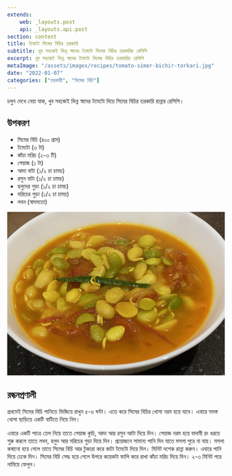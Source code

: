 ```yaml
---
extends:
    web: _layouts.post
    api: _layouts.api.post
section: content
title: টমেটো সিমের বিচির তরকারি
subtitle: খুব সহজেই ভিন্ন স্বাদের টমেটো সিমের বিচির তরকারির রেসিপি
excerpt: খুব সহজেই ভিন্ন স্বাদের টমেটো সিমের বিচির তরকারির রেসিপি
metaImage: "/assets/images/recipes/tomato-simer-bichir-torkari.jpg"
date: "2022-01-07"
categories: ["তরকারী", "সিমের বিচি"]
---
```


চলুন দেখে নেয়া যাক, খুব সহজেই ভিন্ন স্বাদের টমেটো দিয়ে সিমের বিচির তরকারি রান্নার রেসিপি।

## উপকরণ

- সিমের বিচি (৪০০ গ্রাম)
- টমেটো (৩ টা)
- কাঁচা মরিচ (২-৩ টি)
- পেয়াজ (১ টা)
- আদা বাটা (১/২ চা চামচ)
- রসুন বাটা (১/২ চা চামচ)
- হলুদের গুড়া (১/২ চা চামচ)
- মরিচের গুড়া (১/২ চা চামচ)
- লবন (স্বাদমতো)

![টমেটো সিমের বিচির তরকারি](/assets/images/recipes/tomato-simer-bichir-torkari.jpg)

## রন্ধনপ্রণালী

প্রথমেই সিমের বিচি পানিতে ভিজিয়ে রাখুন ৫-৬ ঘন্টা। এতে করে সিমের বিচির খোসা নরম হয়ে যাবে। এবারে সমস্ত
খোসা ছাড়িয়ে একটি বাটিতে নিয়ে নিন।

এবারে একটি পাত্রে তেল নিয়ে তাতে পেয়াজ কুচি, আদা আর রসুন আটা দিয়ে দিন। পেয়াজ নরম হয়ে বাদামী রং
ধরতে শুরু করলে তাতে লবন, হলুদ আর মরিচের গুড়া দিয়ে দিন। প্রয়োজনে সামান্য পানি দিন যাতে মসলা পুরে
না যায়। মসলা কষানো হয়ে গেলে তাতে সিমের বিচি আর টুকরো করে কাটা টমেটো দিয়ে দিন। মিনিট দশেক রান্না
করুন। এবারে পানি দিয়ে ঢেকে দিন। সিমের বিচি সেদ্ধ হয়ে গেলে উপরে কয়েকটা ফালি করে রাখা কাঁচা মরিচ দিয়ে
দিন। ২-৩ মিনিট পরে নামিয়ে ফেলুন।
